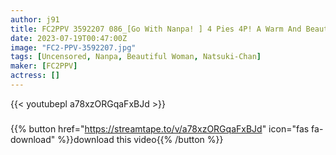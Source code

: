 ```yaml
---
author: j91
title: FC2PPV 3592207 086_[Go With Nanpa! ] 4 Pies 4P! A Warm And Beautiful Woman ♪ Picking Up On The Day And Taking A Picture In A Hurry Ok! I Was Nervous, But When The Play Started, I Actually Loved Sensitive Sex! 24-Year-Old Member Of Society 2nd Year Natsuki-Chan Chapter 1 [Overseas Version]
date: 2023-07-19T00:47:00Z
image: "FC2-PPV-3592207.jpg"
tags: [Uncensored, Nanpa, Beautiful Woman, Natsuki-Chan]
maker: [FC2PPV]
actress: []
---
```



{{< youtubepl a78xzORGqaFxBJd >}}
###

{{% button href="https://streamtape.to/v/a78xzORGqaFxBJd" icon="fas fa-download" %}}download this video{{% /button %}}

